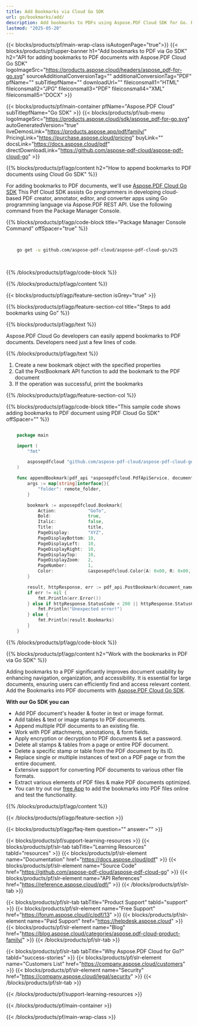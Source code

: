 ```yaml
---
title: Add Bookmarks via Cloud Go SDK
url: go/bookmarks/add/
description: Add bookmarks to PDFs using Aspose.PDF Cloud SDK for Go. Enable navigation and structure in documents.
lastmod: "2025-05-20"
---
```


{{< blocks/products/pf/main-wrap-class isAutogenPage="true">}}
{{< blocks/products/pf/upper-banner h1="Add bookmarks to PDF via Go SDK" h2="API for adding bookmarks to PDF documents with Aspose.PDF Cloud Go SDK" logoImageSrc="https://products.aspose.cloud/headers/aspose_pdf-for-go.svg" sourceAdditionalConversionTag="" additionalConversionTag="PDF" pfName="" subTitlepfName="" downloadUrl="" fileiconsmall1="HTML" fileiconsmall2="JPG" fileiconsmall3="PDF" fileiconsmall4="XML" fileiconsmall5="DOCX" >}}

{{< blocks/products/pf/main-container pfName="Aspose.PDF Cloud" subTitlepfName="Go SDK" >}}
{{< blocks/products/pf/sub-menu logoImageSrc="https://products.aspose.cloud/sdk/aspose_pdf-for-go.svg"
autoGeneratedVersion="true"
liveDemosLink="https://products.aspose.app/pdf/family/" PricingLink="https://purchase.aspose.cloud/pricing" buyLink="" docsLink="https://docs.aspose.cloud/pdf"  directDownloadLink="https://github.com/aspose-pdf-cloud/aspose-pdf-cloud-go" >}}

{{% blocks/products/pf/agp/content h2="How to append bookmarks to PDF documents using Cloud Go SDK" %}}

 For adding bookmarks to PDF documents, we'll use
 [Aspose.PDF Cloud Go SDK](https://products.aspose.cloud/pdf/go/)
 This Pdf Cloud SDK assists Go programmers in developing cloud-based PDF creator, annotator, editor, and converter apps using Go programming language via Aspose.PDF REST API. Use the following command from the Package Manager Console.

{{% blocks/products/pf/agp/code-block title="Package Manager Console Command" offSpacer="true" %}}

```bash

     
    go get -u github.com/aspose-pdf-cloud/aspose-pdf-cloud-go/v25
     
     
```

{{% /blocks/products/pf/agp/code-block %}}

{{% /blocks/products/pf/agp/content %}}

{{< blocks/products/pf/agp/feature-section isGrey="true" >}}

{{% blocks/products/pf/agp/feature-section-col title="Steps to add bookmarks using Go" %}}

{{% blocks/products/pf/agp/text %}}

Aspose.PDF Cloud Go developers can easily append bookmarks to PDF documents. Developers need just a few lines of code.

{{% /blocks/products/pf/agp/text %}}

1. Create a new bookmark object with the specified properties
1. Call the PostBookmark API function to add the bookmark to the PDF document
1. If the operation was successful, print the bookmarks

{{% /blocks/products/pf/agp/feature-section-col %}}

{{% blocks/products/pf/agp/code-block title="This sample code shows adding bookmarks to PDF document using PDF Cloud Go SDK" offSpacer="" %}}

```go

    package main

    import (
        "fmt"

        asposepdfcloud "github.com/aspose-pdf-cloud/aspose-pdf-cloud-go/v25"
    )

    func appendBookmark(pdf_api *asposepdfcloud.PdfApiService, document_name string, bookmark_path string, title string, remote_folder string) {
        args := map[string]interface{}{
            "folder": remote_folder,
        }

        bookmark := asposepdfcloud.Bookmark{
            Action:            "GoTo",
            Bold:              true,
            Italic:            false,
            Title:             title,
            PageDisplay:       "XYZ",
            PageDisplayBottom: 10,
            PageDisplayLeft:   10,
            PageDisplayRight:  10,
            PageDisplayTop:    10,
            PageDisplayZoom:   2,
            PageNumber:        1,
            Color:             &asposepdfcloud.Color{A: 0x00, R: 0x00, G: 0xFF, B: 0x00},
        }

        result, httpResponse, err := pdf_api.PostBookmark(document_name, bookmark_path, []asposepdfcloud.Bookmark{bookmark}, args)
        if err != nil {
            fmt.Println(err.Error())
        } else if httpResponse.StatusCode < 200 || httpResponse.StatusCode > 299 {
            fmt.Println("Unexpected error!")
        } else {
            fmt.Println(result.Bookmarks)
        }
    }
```

{{% /blocks/products/pf/agp/code-block %}}

{{% blocks/products/pf/agp/content h2="Work with the bookmarks in PDF via Go SDK" %}}

Adding bookmarks to a PDF significantly improves document usability by enhancing navigation, organization, and accessibility. It is essential for large documents, ensuring users can efficiently find and access relevant content.
Add the Bookmarks into PDF documents with [Aspose.PDF Cloud Go SDK](https://products.aspose.cloud/pdf/go/).

**With our Go SDK you can**

+ Add PDF document's header & footer in text or image format.
+ Add tables & text or image stamps to PDF documents.
+ Append multiple PDF documents to an existing file.
+ Work with PDF attachments, annotations, & form fields.
+ Apply encryption or decryption to PDF documents & set a password.
+ Delete all stamps & tables from a page or entire PDF document.
+ Delete a specific stamp or table from the PDF document by its ID.
+ Replace single or multiple instances of text on a PDF page or from the entire document.
+ Extensive support for converting PDF documents to various other file formats.
+ Extract various elements of PDF files & make PDF documents optimized.
+ You can try out our [free App](https://products.aspose.app/pdf/) to add the bookmarks into PDF files online and test the functionality.

{{% /blocks/products/pf/agp/content %}}

{{< /blocks/products/pf/agp/feature-section >}}

{{< blocks/products/pf/agp/faq-item question="" answer="" >}}

{{< blocks/products/pf/support-learning-resources >}}
{{< blocks/products/pf/slr-tab tabTitle="Learning Resources" tabId="resources" >}}
{{< blocks/products/pf/slr-element name="Documentation" href="https://docs.aspose.cloud/pdf" >}}
{{< blocks/products/pf/slr-element name="Source Code" href="https://github.com/aspose-pdf-cloud/aspose-pdf-cloud-go" >}}
{{< blocks/products/pf/slr-element name="API References" href="https://reference.aspose.cloud/pdf/" >}}
{{< /blocks/products/pf/slr-tab >}}

{{< blocks/products/pf/slr-tab tabTitle="Product Support" tabId="support" >}}
{{< blocks/products/pf/slr-element name="Free Support" href="https://forum.aspose.cloud/c/pdf/13" >}}
{{< blocks/products/pf/slr-element name="Paid Support" href="https://helpdesk.aspose.cloud" >}}
{{< blocks/products/pf/slr-element name="Blog" href="https://blog.aspose.cloud/categories/aspose.pdf-cloud-product-family/" >}}
{{< /blocks/products/pf/slr-tab >}}

{{< blocks/products/pf/slr-tab tabTitle="Why Aspose.PDF Cloud for Go?" tabId="success-stories" >}}
{{< blocks/products/pf/slr-element name="Customers List" href="https://company.aspose.cloud/customers" >}}
{{< blocks/products/pf/slr-element name="Security" href="https://company.aspose.cloud/legal/security" >}}
{{< /blocks/products/pf/slr-tab >}}

{{< /blocks/products/pf/support-learning-resources >}}

{{< /blocks/products/pf/main-container >}}

{{< /blocks/products/pf/main-wrap-class >}}





